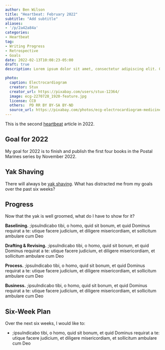 ```yaml
---
author: Ben Wilson
title: "Heartbeat: February 2022"
subtitle: "Add subtitle"
aliases: 
- '/p/2a42a84a'
categories:
- Heartbeat
tag:
- Writing Progress
- Retrospective
- Goals
date: 2022-02-13T10:08:23-05:00
draft: true
description: Lorem ipsum dolor sit amet, consectetur adipiscing elit. Quisque sit amet venenatis dolor. Suspendisse eu justo elit. Cras lacinia turpis nulla, nec lobortis sem varius eu. Sed viverra turpis malesuada est aliquet, ac laoreet Leo convallis. Vivamus pretium aliquam finibus. Mauris dictum, eros eu malesuada imperdiet, nisl mauris scelerisque diam, nec fringilla nisl libero in nulla. Mauris eget massa lacinia sapien faucibus consequat.

photo:
  caption: Electrocardiogram
  creator: Stux
  creator_url: https://pixabay.com/users/stux-12364/
  image: ecg-2270728_1920-feature.jpg
  license: CC0
  others:  PD RR BY BY-SA BY-ND
  source_url: https://pixabay.com/photos/ecg-electrocardiogram-medicine-2270728/
---
```


This is the second [heartbeat](/categories/heartbeat/) article in 2022.

## Goal for 2022

My goal for 2022 is to finish and publish the first four books in the Postal Marines series by November 2022.

## Yak Shaving

There will always be [yak shaving](https://americanexpress.io/yak-shaving/). What has distracted me from my goals over the past six weeks?

## Progress

Now that the yak is well groomed, what do I have to show for it?

**Baselining.** ;ipsuIndicabo tibi, o homo, quid sit bonum, et quid Dominus requirat a te: utique facere judicium, et diligere misericordiam, et sollicitum ambulare cum Deo

**Drafting & Revising.** ;ipsuIndicabo tibi, o homo, quid sit bonum, et quid Dominus requirat a te: utique facere judicium, et diligere misericordiam, et sollicitum ambulare cum Deo

**Process.** ;ipsuIndicabo tibi, o homo, quid sit bonum, et quid Dominus requirat a te: utique facere judicium, et diligere misericordiam, et sollicitum ambulare cum Deo

**Business.** ;ipsuIndicabo tibi, o homo, quid sit bonum, et quid Dominus requirat a te: utique facere judicium, et diligere misericordiam, et sollicitum ambulare cum Deo

## Six-Week Plan

Over the next six weeks, I would like to:

* ;ipsuIndicabo tibi, o homo, quid sit bonum, et quid Dominus requirat a te: utique facere judicium, et diligere misericordiam, et sollicitum ambulare cum Deo